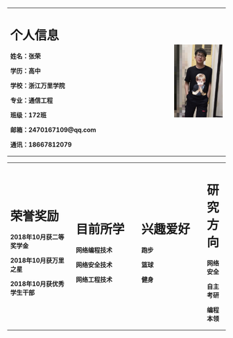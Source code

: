 <table border="0">
  <tr>
    <td width="75%">
      <h1>个人信息</h1>
      <p><b>姓名：张荣</b></p>
      <p><b>学历：高中</b></p>
      <p><b>学校：浙江万里学院</b></p>
      <p><b>专业：通信工程</b></p>
      <p><b>班级：172班</b></p>
      <p><b>邮箱：2470167109@qq.com</b></p>
      <p><b>通讯：18667812079</b></p>
    </td>
    <td width="25%">
      <img src="/zr0105.JPG" width="100%">     
    </td>
  </tr>
</table>

<table border="0">
  <tr>
    <td width="30%">
      <h1>荣誉奖励</h1>
      <p><b>2018年10月获二等奖学金</b></p>
      <p><b>2018年10月获万里之星</b></p>
      <p><b>2018年10月获优秀学生干部</b></p>
    </td>
    <td width="30%">
      <h1>目前所学</h1>
      <p><b>网络编程技术</b></p>
      <p><b>网络安全技术</b></p>
      <p><b>网络工程技术</b></p>     
    </td>
    <td width="30%">
      <h1>兴趣爱好</h1>
      <p><b>跑步</b></p>
      <p><b>篮球</b></p>
      <p><b>健身</b></p>     
    </td>
    <td width="30%">
      <h1>研究方向</h1>
      <p><b>网络安全</b></p>
      <p><b>自主考研</b></p>
      <p><b>编程本领</b></p>     
    </td>
  </tr>
</table>
